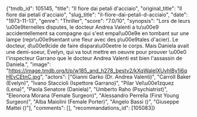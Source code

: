 {"tmdb_id": 105145, "title": "Il fiore dai petali d'acciaio", "original_title": "Il fiore dai petali d'acciaio", "slug_title": "il-fiore-dai-petali-d-acciaio", "date": "1973-11-13", "genre": "Thriller", "score": "7.0/10", "synopsis": "Lors de leurs \u00e9ternelles disputes, le docteur Andrea Valenti a tu\u00e9 accidentellement sa compagne qui s'est empal\u00e9e en tombant sur une lampe (repr\u00e9sentant une fleur avec des p\u00e9tales d'acier). Le docteur, d\u00e9cide de faire dispara\u00eetre le corps. Mais Daniela avait une demi-soeur, Evelyn, qui va tout mettre en oeuvre pour prouver \u00e0 l'inspecteur Garrano que le docteur Andrea Valenti est bien l'assassin de Daniela.", "image": "https://image.tmdb.org/t/p/w185_and_h278_bestv2/kXqWaleIXUvhlBy1i6qHEvCEtnC.jpg", "actors": ["Gianni Garko (Dr. Andrea Valenti)", "Carroll Baker (Evelyn)", "Ivano Staccioli (Ispettore Garrano)", "Pilar Vel\u00e1zquez (Lena)", "Paola Senatore (Daniela)", "Umberto Raho (Psychiatrist)", "Eleonora Morana (Female Surgeon)", "Alessandro Perrella (First Young Surgeon)", "Alba Maiolini (Female Porter)", "Angelo Bassi ()", "Giuseppe Mattei ()"], "comments": [], "recommandations_id": [105083]}